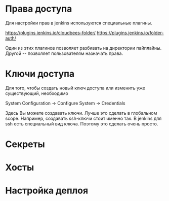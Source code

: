 # Права доступа

Для настройки прав в jenkins используются специальные плагины.

https://plugins.jenkins.io/cloudbees-folder/
https://plugins.jenkins.io/folder-auth/

Один из этих плагинов позволяет разбивать на директории пайплайны. Другой -- позволяет пользователям назначать права.

# Ключи доступа

Для того, чтобы создать новый ключ доступа или изменить уже существующий, необходимо

System Configuration -> Configure System -> Credentials

Здесь Вы можете создавать ключи. Лучше это сделать в глобальном scope. Например, создавать ssh-ключи стоит именно так. В jenkins для ssh есть специальный вид ключа. Поэтому это сделать очень просто.

# Секреты



# Хосты

# Настройка деплоя
